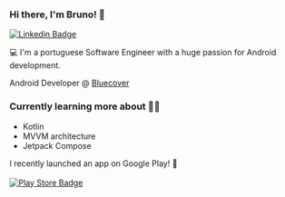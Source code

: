 ### Hi there, I'm Bruno! 👋

[![Linkedin Badge](https://img.shields.io/badge/-LinkedIn-blue?style=flat-square&logo=Linkedin&logoColor=white&link=https://www.linkedin.com/in/bruno-calapez-ponte-6ab83658/)](https://www.linkedin.com/in/bruno-calapez-ponte-6ab83658/)

💻 I'm a portuguese Software Engineer with a huge passion for Android development.

Android Developer @ [Bluecover](https://www.bluecover.pt/)

### Currently learning more about 👨‍💻 
- Kotlin
- MVVM architecture 
- Jetpack Compose 

I recently launched an app on Google Play! 🚀<br><br>
[![Play Store Badge](https://stuff.mit.edu/afs/sipb/project/android/docs/images/brand/en_generic_rgb_wo_45.png)](https://play.google.com/store/apps/details?id=pt.bruno.parksoflisbon)
